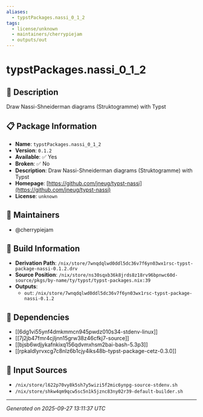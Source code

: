 ```yaml
---
aliases:
  - typstPackages.nassi_0_1_2
tags:
  - license/unknown
  - maintainers/cherrypiejam
  - outputs/out
---
```


# typstPackages.nassi_0_1_2

## 📝 Description

Draw Nassi-Shneiderman diagrams (Struktogramme) with Typst

## 📋 Package Information

- **Name**: `typstPackages.nassi_0_1_2`
- **Version**: `0.1.2`
- **Available**: ✅ Yes
- **Broken**: ✅ No
- **Description**: Draw Nassi-Shneiderman diagrams (Struktogramme) with Typst
- **Homepage**: [https://github.com/jneug/typst-nassi](https://github.com/jneug/typst-nassi)
- **License**: `unknown`
## 👥 Maintainers

- @cherrypiejam


## 🔧 Build Information

- **Derivation Path**: `/nix/store/7wnqdqlwd0ddl5dc36v7f6yn03wx1rsc-typst-package-nassi-0.1.2.drv`
- **Source Position**: `/nix/store/ns30sqxb36k8jrds8z18rv96bpnwc60d-source/pkgs/by-name/ty/typst/typst-packages.nix:39`
- **Outputs**:
  - `out`:  `/nix/store/7wnqdqlwd0ddl5dc36v7f6yn03wx1rsc-typst-package-nassi-0.1.2`

## 🔗 Dependencies

- [[6dg1vi55ynf4dmkmmcn945pwdz010s34-stdenv-linux]]
- [[7j2jb47fmr4cjljnn15grw38z46cfkj7-source]]
- [[bjsb6wdjykafnkixq156qdvmxhsm2bai-bash-5.3p3]]
- [[rpkaldlyrvxcg7c8nlz6b1cjy4iks48b-typst-package-cetz-0.3.0]]

## 📁 Input Sources

- `/nix/store/l622p70vy8k5sh7y5wizi5f2mic6ynpg-source-stdenv.sh`
- `/nix/store/shkw4qm9qcw5sc5n1k5jznc83ny02r39-default-builder.sh`

---
*Generated on 2025-09-27 13:11:37 UTC*
